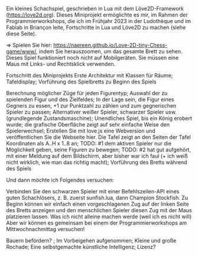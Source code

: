 Ein kleines Schachspiel, geschrieben in Lua mit dem Löve2D-Framework (https://love2d.org). Dieses Miniprojekt ermöglichte es mir, im Rahmen der Programmierworkshops, die ich im Frühjahr 2023 in der Ludothèque und im Fablab in Briançon leite, Fortschritte in Lua und Löve2D zu machen (siehe diese Seite).

=> Spielen Sie hier: https://naereen.github.io/Love-2D-tiny-Chess-game/www/, indem Sie herauszoomen, um das gesamte Brett zu sehen. Dieses Spiel funktioniert noch nicht auf Mobilgeräten. Sie müssen eine Maus mit Links- und Rechtsklick verwenden.

Fortschritt des Miniprojekts
  Erste Architektur mit Klassen für Räume;
  Tafeldisplay;
Vorführung des Spielbretts zu Beginn des Spiels

  Berechnung möglicher Züge für jeden Figurentyp;
  Auswahl der zu spielenden Figur und des Zielfeldes;
  In der Lage sein, die Figur eines Gegners zu essen, +1 zur Punktzahl zu zählen und zum gegnerischen Spieler zu passen;
  Alternativer weißer Spieler, schwarzer Spieler usw. (grundlegende Zustandsmaschine);
  Unendliches Spiel, bis ein König erobert wurde;
  die grafische Oberfläche zeigt auf sehr einfache Weise den Spielerwechsel;
  Erstellen Sie mit love.js eine Webversion und veröffentlichen Sie die Webseite hier.
  Die Tafel zeigt an den Seiten der Tafel Koordinaten als A..H x 1..8 an;
  TODO: #1 dem aktiven Spieler nur die Möglichkeit geben, seine Figuren zu bewegen;
  TODO: #2 hat gut aufgehört, mit einer Meldung auf dem Bildschirm, aber bisher war ich faul (+ ich weiß nicht wirklich, wie man das richtig macht);
Vorführung des Bretts während des Spiels

Und dann möchte ich Folgendes versuchen:

  Verbinden Sie den schwarzen Spieler mit einer Befehlszeilen-API eines guten Schachlösers, z. B. zuerst sunfish.lua, dann Champion Stockfish.
Zu Beginn können wir einfach einen vorgeschlagenen Zug auf der linken Seite des Bretts anzeigen und den menschlichen Spieler diesen Zug mit der Maus platzieren lassen.
Was ich nicht alleine machen werde (weil ich es nicht will)
Aber wir können es gemeinsam bei einem der Programmierworkshops am Mittwochnachmittag versuchen!

  Bauern befördern? ;
  Im Vorbeigehen aufgenommen;
  Kleine und große Rochade;
  Eine selbstgemachte künstliche Intelligenz;
Lizenz?